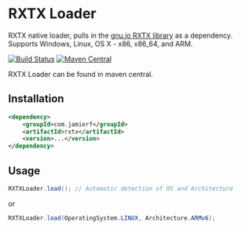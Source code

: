 RXTX Loader
========

RXTX native loader, pulls in the [gnu.io RXTX library](http://rxtx.qbang.org) as a dependency. Supports Windows, Linux, OS X - x86, x86_64, and ARM.

[![Build Status](https://api.travis-ci.org/reines/rxtx.png)](https://travis-ci.org/reines/rxtx)
[![Maven Central](https://maven-badges.herokuapp.com/maven-central/com.jamierf/rxtx/badge.png)](https://maven-badges.herokuapp.com/maven-central/com.jamierf/rxtx)


RXTX Loader can be found in maven central.

## Installation

```xml
<dependency>
    <groupId>com.jamierf</groupId>
    <artifactId>rxtx</artifactId>
    <version>...</version>
</dependency>
```

## Usage

```java
RXTXLoader.load(); // Automatic detection of OS and Architecture
```
or
```java
RXTXLoader.load(OperatingSystem.LINUX, Architecture.ARMv6);
```
